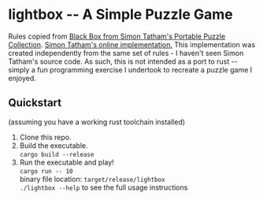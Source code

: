 # lightbox -- A Simple Puzzle Game

Rules copied from [Black Box from Simon Tatham's Portable Puzzle Collection](https://www.chiark.greenend.org.uk/~sgtatham/puzzles/doc/blackbox.html#blackbox). 
[Simon Tatham's online implementation.](https://www.chiark.greenend.org.uk/~sgtatham/puzzles/js/blackbox.html)
This implementation was created independently from the same set of rules - I haven't seen Simon Tatham's source code. 
As such, this is not intended as a port to rust -- simply a fun programming exercise I undertook to recreate a puzzle game I enjoyed. 


 ## Quickstart

(assuming you have a working rust toolchain installed)

 1. Clone this repo. 
 2. Build the executable.  
    `cargo build --release`
 3. Run the executable and play!  
    `cargo run -- 10`  
    binary file location: `target/release/lightbox`  
    `./lightbox --help` to see the full usage instructions


